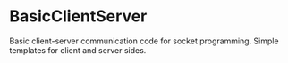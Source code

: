 # BasicClientServer
Basic client-server communication code for socket programming. Simple templates for client and server sides.
